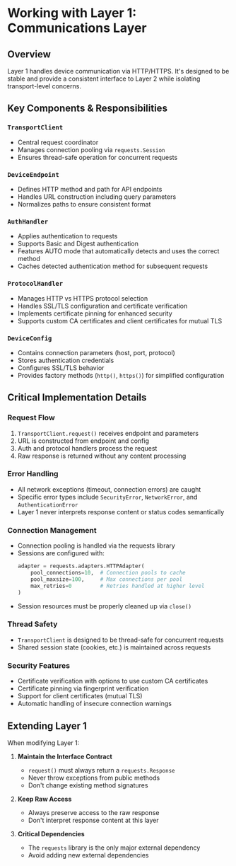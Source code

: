 # Working with Layer 1: Communications Layer

## Overview
Layer 1 handles device communication via HTTP/HTTPS. It's designed to be stable and provide a consistent interface to Layer 2 while isolating transport-level concerns.

## Key Components & Responsibilities

### `TransportClient`
- Central request coordinator
- Manages connection pooling via `requests.Session`
- Ensures thread-safe operation for concurrent requests

### `DeviceEndpoint`
- Defines HTTP method and path for API endpoints
- Handles URL construction including query parameters
- Normalizes paths to ensure consistent format

### `AuthHandler`
- Applies authentication to requests
- Supports Basic and Digest authentication
- Features AUTO mode that automatically detects and uses the correct method
- Caches detected authentication method for subsequent requests

### `ProtocolHandler`
- Manages HTTP vs HTTPS protocol selection
- Handles SSL/TLS configuration and certificate verification
- Implements certificate pinning for enhanced security
- Supports custom CA certificates and client certificates for mutual TLS

### `DeviceConfig`
- Contains connection parameters (host, port, protocol)
- Stores authentication credentials
- Configures SSL/TLS behavior
- Provides factory methods (`http()`, `https()`) for simplified configuration

## Critical Implementation Details

### Request Flow
1. `TransportClient.request()` receives endpoint and parameters
2. URL is constructed from endpoint and config
3. Auth and protocol handlers process the request
4. Raw response is returned without any content processing

### Error Handling
- All network exceptions (timeout, connection errors) are caught
- Specific error types include `SecurityError`, `NetworkError`, and `AuthenticationError`
- Layer 1 never interprets response content or status codes semantically

### Connection Management
- Connection pooling is handled via the requests library
- Sessions are configured with:
  ```python
  adapter = requests.adapters.HTTPAdapter(
      pool_connections=10,  # Connection pools to cache
      pool_maxsize=100,     # Max connections per pool
      max_retries=0         # Retries handled at higher level
  )
  ```
- Session resources must be properly cleaned up via `close()`

### Thread Safety
- `TransportClient` is designed to be thread-safe for concurrent requests
- Shared session state (cookies, etc.) is maintained across requests

### Security Features
- Certificate verification with options to use custom CA certificates
- Certificate pinning via fingerprint verification
- Support for client certificates (mutual TLS)
- Automatic handling of insecure connection warnings

## Extending Layer 1

When modifying Layer 1:

1. **Maintain the Interface Contract**
   - `request()` must always return a `requests.Response`
   - Never throw exceptions from public methods
   - Don't change existing method signatures

2. **Keep Raw Access**
   - Always preserve access to the raw response
   - Don't interpret response content at this layer

3. **Critical Dependencies**
   - The `requests` library is the only major external dependency
   - Avoid adding new external dependencies